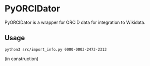 # PyORCIDator 

PyORCIDator is a wrapper for ORCID data for integration to Wikidata. 

## Usage

```
python3 src/import_info.py 0000-0003-2473-2313
```

(in construction)
